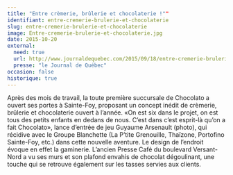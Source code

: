 ```yaml
---
title: "Entre crèmerie, brûlerie et chocolaterie !""
identifiant: entre-cremerie-brulerie-et-chocolaterie
slug: entre-cremerie-brulerie-et-chocolaterie
image: Entre-cremerie-brulerie-et-chocolaterie.jpg
date: 2015-10-20
external:
  need: true
  url: http://www.journaldequebec.com/2015/09/18/entre-cremerie-brulerie-et-chocolaterie
  presse: "le Journal de Québec"
occasion: false
historique: true
---
```

Après des mois de travail, la toute première succursale de Chocolato a ouvert ses portes à Sainte-Foy, proposant un concept inédit de crèmerie, brûlerie et chocolaterie ouvert à l’année.
«On est six dans le projet, on est tous des petits enfants en dedans de nous. C’est dans c’est esprit-là qu’on a fait Chocolato», lance d’entrée de jeu Guyaume Arsenault (photo), qui récidive avec le Groupe Blanchette (La P’tite Grenouille, Thaïzone, Portofino Sainte-Foy, etc.) dans cette nouvelle aventure. Le design de l’endroit évoque en effet la gaminerie. L’ancien Presse Café du boulevard Versant-Nord a vu ses murs et son plafond envahis de chocolat dégoulinant, une touche qui se retrouve également sur les tasses servies aux clients.

